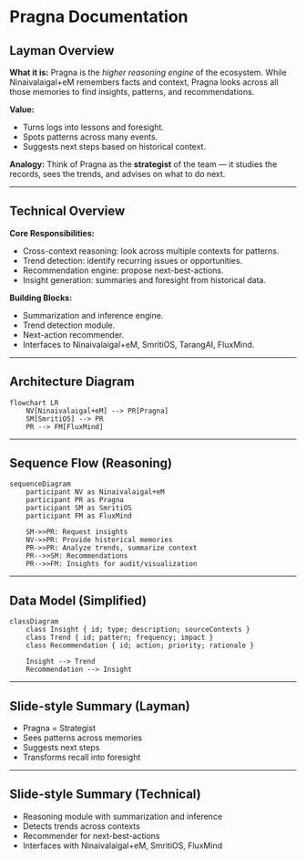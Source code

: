 # Pragna Documentation

## Layman Overview
**What it is:**
Pragna is the *higher reasoning engine* of the ecosystem. While Ninaivalaigal+eM remembers facts and context, Pragna looks across all those memories to find insights, patterns, and recommendations.

**Value:**
- Turns logs into lessons and foresight.
- Spots patterns across many events.
- Suggests next steps based on historical context.

**Analogy:**
Think of Pragna as the **strategist** of the team — it studies the records, sees the trends, and advises on what to do next.

---

## Technical Overview
**Core Responsibilities:**
- Cross-context reasoning: look across multiple contexts for patterns.
- Trend detection: identify recurring issues or opportunities.
- Recommendation engine: propose next-best-actions.
- Insight generation: summaries and foresight from historical data.

**Building Blocks:**
- Summarization and inference engine.
- Trend detection module.
- Next-action recommender.
- Interfaces to Ninaivalaigal+eM, SmritiOS, TarangAI, FluxMind.

---

## Architecture Diagram
```mermaid
flowchart LR
    NV[Ninaivalaigal+eM] --> PR[Pragna]
    SM[SmritiOS] --> PR
    PR --> FM[FluxMind]
```

---

## Sequence Flow (Reasoning)
```mermaid
sequenceDiagram
    participant NV as Ninaivalaigal+eM
    participant PR as Pragna
    participant SM as SmritiOS
    participant FM as FluxMind

    SM->>PR: Request insights
    NV->>PR: Provide historical memories
    PR->>PR: Analyze trends, summarize context
    PR-->>SM: Recommendations
    PR-->>FM: Insights for audit/visualization
```

---

## Data Model (Simplified)
```mermaid
classDiagram
    class Insight { id; type; description; sourceContexts }
    class Trend { id; pattern; frequency; impact }
    class Recommendation { id; action; priority; rationale }

    Insight --> Trend
    Recommendation --> Insight
```

---

## Slide-style Summary (Layman)
- Pragna = Strategist
- Sees patterns across memories
- Suggests next steps
- Transforms recall into foresight

---

## Slide-style Summary (Technical)
- Reasoning module with summarization and inference
- Detects trends across contexts
- Recommender for next-best-actions
- Interfaces with Ninaivalaigal+eM, SmritiOS, FluxMind
